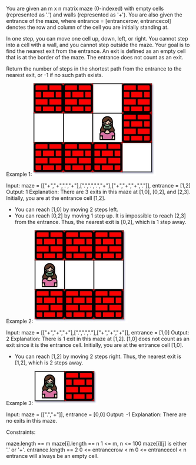 You are given an m x n matrix maze (0-indexed) with empty cells (represented as '.') and walls (represented as '+'). You are also given the entrance of the maze, where entrance = [entrancerow, entrancecol] denotes the row and column of the cell you are initially standing at.

In one step, you can move one cell up, down, left, or right. You cannot step into a cell with a wall, and you cannot step outside the maze. Your goal is to find the nearest exit from the entrance. An exit is defined as an empty cell that is at the border of the maze. The entrance does not count as an exit.

Return the number of steps in the shortest path from the entrance to the nearest exit, or -1 if no such path exists.



Example 1:
![img.png](img.png)

Input: maze = [["+","+",".","+"],[".",".",".","+"],["+","+","+","."]], entrance = [1,2]
Output: 1
Explanation: There are 3 exits in this maze at [1,0], [0,2], and [2,3].
Initially, you are at the entrance cell [1,2].
- You can reach [1,0] by moving 2 steps left.
- You can reach [0,2] by moving 1 step up.
  It is impossible to reach [2,3] from the entrance.
  Thus, the nearest exit is [0,2], which is 1 step away.


Example 2:
![img_1.png](img_1.png)

Input: maze = [["+","+","+"],[".",".","."],["+","+","+"]], entrance = [1,0]
Output: 2
Explanation: There is 1 exit in this maze at [1,2].
[1,0] does not count as an exit since it is the entrance cell.
Initially, you are at the entrance cell [1,0].
- You can reach [1,2] by moving 2 steps right.
  Thus, the nearest exit is [1,2], which is 2 steps away.


Example 3:
![img_2.png](img_2.png)

Input: maze = [[".","+"]], entrance = [0,0]
Output: -1
Explanation: There are no exits in this maze.


Constraints:

maze.length == m
maze[i].length == n
1 <= m, n <= 100
maze[i][j] is either '.' or '+'.
entrance.length == 2
0 <= entrancerow < m
0 <= entrancecol < n
entrance will always be an empty cell.
